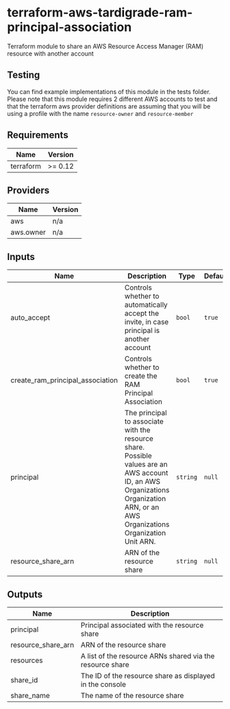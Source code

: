 # terraform-aws-tardigrade-ram-principal-association

Terraform module to share an AWS Resource Access Manager (RAM) resource with another account

## Testing

You can find example implementations of this module in the tests folder. Please note that this module
requires 2 different AWS accounts to test and that the terraform aws provider definitions are assuming
that you will be using a profile with the name `resource-owner` and `resource-member`


<!-- BEGIN TFDOCS -->
## Requirements

| Name | Version |
|------|---------|
| terraform | >= 0.12 |

## Providers

| Name | Version |
|------|---------|
| aws | n/a |
| aws.owner | n/a |

## Inputs

| Name | Description | Type | Default | Required |
|------|-------------|------|---------|:--------:|
| auto\_accept | Controls whether to automatically accept the invite, in case principal is another account | `bool` | `true` | no |
| create\_ram\_principal\_association | Controls whether to create the RAM Principal Association | `bool` | `true` | no |
| principal | The principal to associate with the resource share. Possible values are an AWS account ID, an AWS Organizations Organization ARN, or an AWS Organizations Organization Unit ARN. | `string` | `null` | no |
| resource\_share\_arn | ARN of the resource share | `string` | `null` | no |

## Outputs

| Name | Description |
|------|-------------|
| principal | Principal associated with the resource share |
| resource\_share\_arn | ARN of the resource share |
| resources | A list of the resource ARNs shared via the resource share |
| share\_id | The ID of the resource share as displayed in the console |
| share\_name | The name of the resource share |

<!-- END TFDOCS -->
